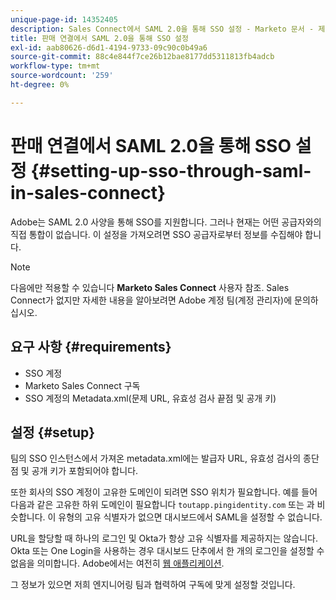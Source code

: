 ```yaml
---
unique-page-id: 14352405
description: Sales Connect에서 SAML 2.0을 통해 SSO 설정 - Marketo 문서 - 제품 설명서
title: 판매 연결에서 SAML 2.0을 통해 SSO 설정
exl-id: aab80626-d6d1-4194-9733-09c90c0b49a6
source-git-commit: 88c4e844f7ce26b12bae8177dd5311813fb4adcb
workflow-type: tm+mt
source-wordcount: '259'
ht-degree: 0%

---
```


# 판매 연결에서 SAML 2.0을 통해 SSO 설정 {#setting-up-sso-through-saml-in-sales-connect}

Adobe는 SAML 2.0 사양을 통해 SSO를 지원합니다. 그러나 현재는 어떤 공급자와의 직접 통합이 없습니다. 이 설정을 가져오려면 SSO 공급자로부터 정보를 수집해야 합니다.

>[!NOTE]
>
>다음에만 적용할 수 있습니다 **Marketo Sales Connect** 사용자 참조. Sales Connect가 없지만 자세한 내용을 알아보려면 Adobe 계정 팀(계정 관리자)에 문의하십시오.

## 요구 사항 {#requirements}

* SSO 계정
* Marketo Sales Connect 구독
* SSO 계정의 Metadata.xml(문제 URL, 유효성 검사 끝점 및 공개 키)

## 설정 {#setup}

팀의 SSO 인스턴스에서 가져온 metadata.xml에는 발급자 URL, 유효성 검사의 종단점 및 공개 키가 포함되어야 합니다.

또한 회사의 SSO 계정이 고유한 도메인이 되려면 SSO 위치가 필요합니다. 예를 들어 다음과 같은 고유한 하위 도메인이 필요합니다 `toutapp.pingidentity.com` 또는 과 비슷합니다. 이 유형의 고유 식별자가 없으면 대시보드에서 SAML을 설정할 수 없습니다.

URL을 할당할 때 하나의 로그인 및 Okta가 항상 고유 식별자를 제공하지는 않습니다. Okta 또는 One Login을 사용하는 경우 대시보드 단추에서 한 개의 로그인을 설정할 수 없음을 의미합니다. Adobe에서는 여전히 [웹 애플리케이션](https://toutapp.com/login).

그 정보가 있으면 저희 엔지니어링 팀과 협력하여 구독에 맞게 설정할 것입니다.
